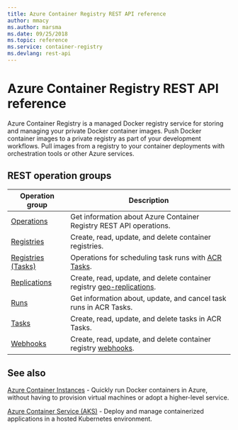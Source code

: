 ```yaml
---
title: Azure Container Registry REST API reference
author: mmacy
ms.author: marsma
ms.date: 09/25/2018
ms.topic: reference
ms.service: container-registry
ms.devlang: rest-api
---
```


# Azure Container Registry REST API reference

Azure Container Registry is a managed Docker registry service for storing and managing your private Docker container images. Push Docker container images to a private registry as part of your development workflows. Pull images from a registry to your container deployments with orchestration tools or other Azure services.

## REST operation groups

| Operation group | Description |
|-----------------|-------------|
| [Operations](xref:management.azure.com.containerregistry.operations) | Get information about Azure Container Registry REST API operations. |
| [Registries](xref:management.azure.com.containerregistry.registries) | Create, read, update, and delete container registries. |
| [Registries (Tasks)](xref:management.azure.com.containerregistry.registries.tasks) | Operations for scheduling task runs with [ACR Tasks][acr-tasks]. |
| [Replications](xref:management.azure.com.containerregistry.replications) | Create, read, update, and delete container registry [geo-replications][geo-replication]. |
| [Runs](xref:management.azure.com.containerregistry.runs) | Get information about, update, and cancel task runs in ACR Tasks. |
| [Tasks](xref:management.azure.com.containerregistry.runs) | Create, read, update, and delete tasks in ACR Tasks. |
| [Webhooks](xref:management.azure.com.containerregistry.webhooks) | Create, read, update, and delete container registry [webhooks][webhooks]. |

## See also

[Azure Container Instances](/azure/container-instances/) - Quickly run Docker containers in Azure, without having to provision virtual machines or adopt a higher-level service.

[Azure Container Service (AKS)](/azure/aks/) - Deploy and manage containerized applications in a hosted Kubernetes environment.

<!-- LINKS - Internal -->
[acr-tasks]: /azure/container-registry/container-registry/container-registry-tasks-overview
[geo-replication]: /azure/container-registry/container-registry-geo-replication
[webhooks]: /azure/container-registry/container-registry-webhook